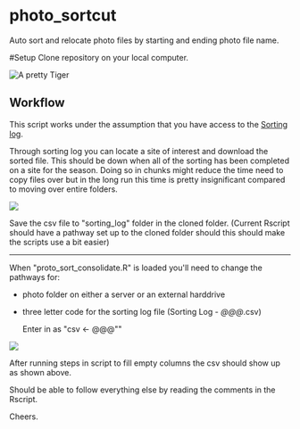 # photo_sortcut
Auto sort and relocate photo files by starting and ending photo file name.

#Setup
Clone repository on your local computer. 

![A pretty Tiger](https://upload.wikimedia.org/wikipedia/commons/5/56/Tiger.50.jpg)

## Workflow
This script works under the assumption that you have access to the [Sorting log](https://docs.google.com/spreadsheets/d/1wera4XFmGMdztjZvAY5lXWEHg4LszraBr96a-KU1pp4/edit#gid=792627629). 

Through sorting log you can locate a site of interest and download the sorted file. This should be down when all of the sorting has been completed on a site for the season. Doing so in chunks might reduce the time need to copy files over but in the long run this time is pretty insignificant compared to moving over entire folders.  

![](https://imgur.com/9kn54QM.jpg)

Save the csv file to "sorting_log" folder in the cloned folder. (Current Rscript should have a pathway set up to the cloned folder should this should make the scripts use a bit easier)

------

When "proto_sort_consolidate.R" is loaded you'll need to change the pathways for:

* photo folder on either a server or an external harddrive
* three letter code for the sorting log file (Sorting Log - _@@@_.csv) 

	Enter in as 			"csv <- @@@""


![](https://imgur.com/emAep8z.jpg)
 
 After running steps in script to fill empty columns the csv should show up as shown above. 


 Should be able to follow everything else by reading the comments in the Rscript. 

 Cheers.  
